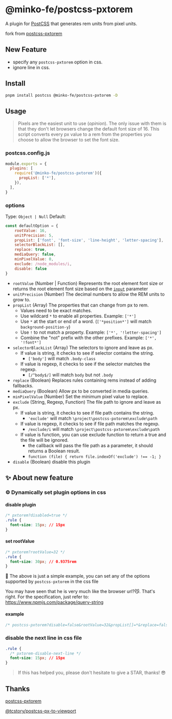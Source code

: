 # @minko-fe/postcss-pxtorem

A plugin for [PostCSS](https://github.com/ai/postcss) that generates rem units from pixel units.

fork from [postcss-pxtorem](https://github.com/cuth/postcss-pxtorem)

## New Feature

- specify any `postcss-pxtorem` option in css.
- ignore line in css.

## Install

```bash
pnpm install postcss @minko-fe/postcss-pxtorem -D
```

## Usage

> Pixels are the easiest unit to use (*opinion*). The only issue with them is that they don't let browsers change the default font size of 16. This script converts every px value to a rem from the properties you choose to allow the browser to set the font size.

### postcss.config.js

```js
module.exports = {
  plugins: [
    require('@minko-fe/postcss-pxtorem')({
      propList: ['*'],
    }),
  ],
}
```

### options

Type: `Object | Null`
Default:
```js
const defaultOption = {
    rootValue: 16,
    unitPrecision: 5,
    propList: ['font', 'font-size', 'line-height', 'letter-spacing'],
    selectorBlackList: [],
    replace: true,
    mediaQuery: false,
    minPixelValue: 0,
    exclude: /node_modules/i,
    disable: false
}
```

- `rootValue` (Number | Function) Represents the root element font size or returns the root element font size based on the [`input`](https://api.postcss.org/Input.html) parameter
- `unitPrecision` (Number) The decimal numbers to allow the REM units to grow to.
- `propList` (Array) The properties that can change from px to rem.
    - Values need to be exact matches.
    - Use wildcard `*` to enable all properties. Example: `['*']`
    - Use `*` at the start or end of a word. (`['*position*']` will match `background-position-y`)
    - Use `!` to not match a property. Example: `['*', '!letter-spacing']`
    - Combine the "not" prefix with the other prefixes. Example: `['*', '!font*']`
- `selectorBlackList` (Array) The selectors to ignore and leave as px.
    - If value is string, it checks to see if selector contains the string.
        - `['body']` will match `.body-class`
    - If value is regexp, it checks to see if the selector matches the regexp.
        - `[/^body$/]` will match `body` but not `.body`
- `replace` (Boolean) Replaces rules containing rems instead of adding fallbacks.
- `mediaQuery` (Boolean) Allow px to be converted in media queries.
- `minPixelValue` (Number) Set the minimum pixel value to replace.
- `exclude` (String, Regexp, Function) The file path to ignore and leave as px.
    - If value is string, it checks to see if file path contains the string.
        - `'exclude'` will match `\project\postcss-pxtorem\exclude\path`
    - If value is regexp, it checks to see if file path matches the regexp.
        - `/exclude/i` will match `\project\postcss-pxtorem\exclude\path`
    - If value is function, you can use exclude function to return a true and the file will be ignored.
        - the callback will pass the file path as  a parameter, it should returns a Boolean result.
        - `function (file) { return file.indexOf('exclude') !== -1; }`
- `disable` (Boolean) disable this plugin

## ✨ About new feature

### ⚙️ Dynamically set plugin options in css

#### disable plugin
```css
/* pxtorem?disabled=true */
.rule {
  font-size: 15px; // 15px
}
```

#### set rootValue
```css
/* pxtorem?rootValue=32 */
.rule {
  font-size: 30px; // 0.9375rem
}
```

🌰 The above is just a simple example, you can set any of the options supported by `postcss-pxtorem` in the css file

You may have seen that he is very much like the browser url?😼.
That's right. For the specification, just refer to: https://www.npmjs.com/package/query-string

#### example

```css
/* postcss-pxtorem?disable=false&rootValue=32&propList[]=*&replace=false&selectorBlackList[]=/some-class/i */
```

### disable the next line in css file
```css
.rule {
  /* pxtorem-disable-next-line */
  font-size: 15px; // 15px
}
```

> If this has helped you, please don't hesitate to give a STAR, thanks! 😎


## Thanks

[postcss-pxtorem](https://github.com/cuth/postcss-pxtorem)

[@tcstory/postcss-px-to-viewport](https://github.com/tcstory/postcss-px-to-viewport)
